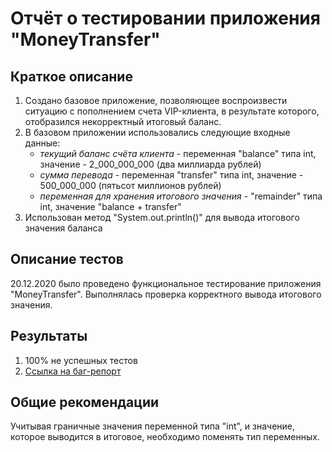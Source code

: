 # Отчёт о тестировании приложения "MoneyTransfer"
## Краткое описание
1. Создано базовое приложение, позволяющее воспроизвести ситуацию с пополнением счета VIP-клиента, в результате которого, отобразился некорректный итоговый баланс.
2. В базовом приложении использовались следующие входные данные:
    * _текущий баланс счёта клиента_ - переменная "balance" типа int, значение - 2_000_000_000 (два миллиарда рублей)
    * _сумма перевода_ - переменная "transfer" типа int, значение - 500_000_000 (пятьсот миллионов рублей)
    * _переменная для хранения итогового значения_ - "remainder" типa int, значение "balance + transfer"
3. Использован метод "System.out.println()" для вывода итогового значения баланса

## Описание тестов
20.12.2020 было проведено функциональное тестирование приложения "MoneyTransfer". Выполнялась проверка корректного вывода итогового значения.

## Результаты
1. 100% не успешных тестов
2. [Ссылка на баг-репорт](https://github.com/vicore6/javaHW1/issues/1)

## Общие рекомендации
Учитывая граничные значения переменной типа "int", и значение, которое выводится в итоговое, необходимо поменять тип переменных.
